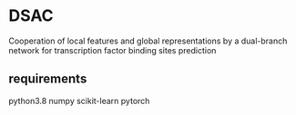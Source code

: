 # DSAC
Cooperation of local features and global representations by a dual-branch network for transcription factor binding sites prediction
## requirements
python3.8
numpy
scikit-learn
pytorch
